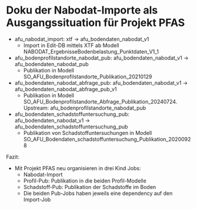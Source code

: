 # Doku der Nabodat-Importe als Ausgangssituation für Projekt PFAS

* afu_nabodat_import: xtf -> afu_bodendaten_nabodat_v1
    * Import in Edit-DB mittels XTF ab Modell NABODAT_ErgebnisseBodenbelastung_Punktdaten_V1_1
* afu_bodenprofilstandorte_nabodat_pub: afu_bodendaten_nabodat_v1 -> afu_bodendaten_nabodat_pub
    * Publikation in Modell SO_AFU_Bodenprofilstandorte_Publikation_20210129
* afu_bodendaten_nabodat_abfrage_pub: afu_bodendaten_nabodat_v1 -> afu_bodendaten_nabodat_abfrage_pub_v1
    * Publikation in Modell SO_AFU_Bodenprofilstandorte_Abfrage_Publikation_20240724. Upstream: afu_bodenprofilstandorte_nabodat_pub
* afu_bodendaten_schadstoffuntersuchung_pub: afu_bodendaten_nabodat_v1 -> afu_bodendaten_schadstoffuntersuchung_pub
    * Publikation von Schadstoffuntersuchungen in Modell SO_AFU_Bodendaten_schadstoffuntersuchung_Publikation_20200928 

Fazit: 
* Mit Projekt PFAS neu organisieren in drei Kind Jobs:
    * Nabodat-Import
    * Profil-Pub: Publikation in die beiden Profil-Modelle
    * Schadstoff-Pub: Publikation der Schadstoffe im Boden
    * Die beiden Pub-Jobs haben jeweils eine dependency auf den Import-Job
